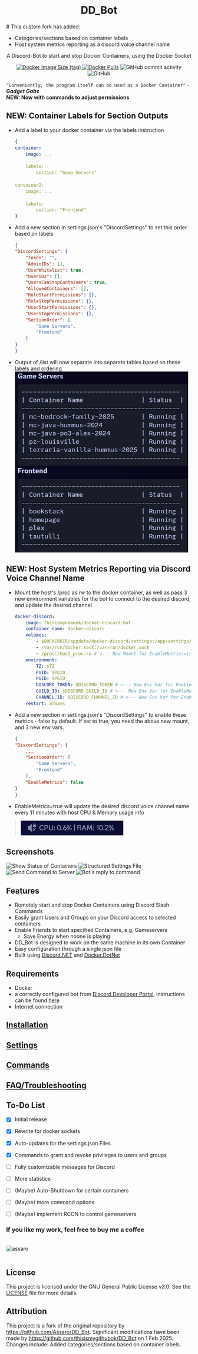<h1 align="center">DD_Bot</h1>
# This custom fork has added:

- Categories/sections based on container labels
- Host system metrics reporting as a discord voice channel name

<p align="center">A Discord-Bot to start and stop Docker Containers, using the Docker Socket</p>
<p align="center">
<a href="https://hub.docker.com/r/thisismynameok/docker-discord-bot"><img alt="Docker Image Size (tag)" src="https://img.shields.io/docker/image-size/thisismynameok/docker-discord-bot/latest?style=for-the-badge">
<img alt="Docker Pulls" src="https://img.shields.io/docker/pulls/thisismynameok/docker-discord-bot?style=for-the-badge"></a>
<img alt="GitHub commit activity" src="https://img.shields.io/github/commit-activity/m/thisismygithubok/DD_Bot?color=brightgreen&style=for-the-badge">
<img alt="GitHub" src="https://img.shields.io/github/license/thisismygithubok/DD_Bot?style=for-the-badge"></p>

`"Conveniently, the program itself can be used as a Docker Container"` - ***Gadget Gabe*** \
**NEW: Now with commands to adjust permissions** 

## NEW: Container Labels for Section Outputs

- Add a label to your docker container via the labels instruction

    ```yml
    {
    container:
        image: ...
        ...
        labels:
            section: "Game Servers"

    container2:
        image: ...
        ...
        labels:
            section: "Frontend"
    }
- Add a new section in settings.json's "DiscordSettings" to set this order based on labels

    ```json
    {
    "DiscordSettings": {
        "Token": "",
        "AdminIDs": [],
        "UserWhitelist": true,
        "UserIDs": [],
        "UsersCanStopContainers": true,
        "AllowedContainers": [],
        "RoleStartPermissions": {},
        "RoleStopPermissions": {},
        "UserStartPermissions": {},
        "UserStopPermissions": {},
        "SectionOrder": [
            "Game Servers",
            "Frontend"
        ]
    }
    }
- Output of /list will now separate into separate tables based on these labels and ordering
![List Command Sections](pics/ListCommandSections.png)

## NEW: Host System Metrics Reporting via Discord Voice Channel Name

- Mount the host's /proc as rw to the docker container, as well as pass 3 new environment variables for the bot to connect to the desired discord, and update the desired channel

    ```yml
    docker-discord:
        image: thisismynameok/docker-discord-bot
        container_name: docker-discord
        volumes:
            - $DOCKERDIR/appdata/docker-discord/settings:/app/settings/:rw
            - /var/run/docker.sock:/var/run/docker.sock
            - /proc:/host_proc:ro # <--- New Mount for EnableMetrics=true --->
        environment:
            TZ: $TZ
            PUID: $PUID
            PGID: $PGID
            DISCORD_TOKEN: $DISCORD_TOKEN # <--- New Env Var for EnableMetrics=true --->
            GUILD_ID: $DISCORD_GUILD_ID # <--- New Env Var for EnableMetrics=true --->
            CHANNEL_ID: $DISCORD_CHANNEL_ID # <--- New Env Var for EnableMetrics=true --->
        restart: always
- Add a new section in settings.json's "DiscordSettings" to enable these metrics - false by default. If set to true, you need the above new mount, and 3 new env vars.

    ```json
    {
    "DiscordSettings": {
        ...
        "SectionOrder": [
            "Game Servers",
            "Frontend"
        ],
        "EnableMetrics": false
    }
    }
- EnableMetrics=true will update the desired discord voice channel name every 11 minutes with host CPU & Memory usage info

> ![List Command Sections](pics/Metrics.png)

## Screenshots

![Show Status of Containers](pics/Listcommand.png)
![Structured Settings File](pics/Settings.png)
![Send Command to Server](pics/Dockercommand.png)
![Bot's reply to command](pics/Dockerstart.png)

## Features

- Remotely start and stop Docker Containers using Discord Slash Commands
- Easily grant Users and Groups on your Discord access to selected containers
- Enable Friends to start specified Containers, e.g. Gameservers
    - Save Energy when noone is playing
- DD_Bot is designed to work on the same machine in its own Container
- Easy configuration through a single json file
- Built using [Discord.NET](https://github.com/discord-net/Discord.Net) and [Docker.DotNet](https://github.com/dotnet/Docker.DotNet)

## Requirements

- Docker
- a correctly configured bot from [Discord Developer Portal](https://discord.com/developers/), instructions can be found [here](/sites/discordbot.md)
- Internet connection

## [Installation](/sites/installation.md)

## [Settings](/sites/settings.md)

## [Commands](/sites/commands.md)

## [FAQ/Troubleshooting](/sites/faq.md)

## To-Do List

- [x] Initial release
- [x] Rewrite for docker sockets
- [x] Auto-updates for the settings.json Files
- [x] Commands to grant and revoke privileges to users and groups
- [ ] Fully customizable messages for Discord
- [ ] More statistics
- [ ] \(Maybe\) Auto-Shutdown for certain containers
- [ ] \(Maybe\) more command options
- [ ] \(Maybe\) implement RCON to control gameservers


### If you like my work, feel free to buy me a coffee
<p>
<br><a href="https://www.buymeacoffee.com/assaro"> <img align="left" src="https://cdn.buymeacoffee.com/buttons/v2/default-yellow.png" height="50" width="210" alt="assaro" /></a></p><br>

## License

This project is licensed under the GNU General Public License v3.0. See the [LICENSE](LICENSE) file for more details.

## Attribution

This project is a fork of the original repository by https://github.com/Assaro/DD_Bot. Significant modifications have been made by https://github.com/thisismygithubok/DD_Bot on 1 Feb 2025. Changes include: Added categories/sections based on container labels.


